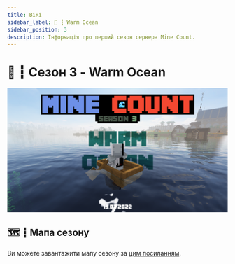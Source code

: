 ```yaml
---
title: Вікі
sidebar_label: 🌊 ┇ Warm Ocean
sidebar_position: 3
description: Інформація про перший сезон сервера Mine Count.
---
```

# 🌊 ┇ Сезон 3 - Warm Ocean

![1708958584012](image/warm-ocean/1708958584012.png)

## 🗺️ ┇ Мапа сезону

Ви можете завантажити мапу сезону за [цим посиланням](https://sharemods.com/3y72fpr1rblh/Season_3.zip.html).